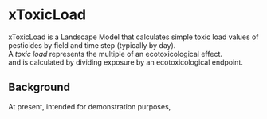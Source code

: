 # xToxicLoad

xToxicLoad is a Landscape Model that calculates simple toxic load values of pesticides by field and time step (typically by day).  
A *toxic load* represents the multiple of an ecotoxicological effect.  
 and is calculated by dividing exposure by an ecotoxicological endpoint. 


## Background
At present, intended for demonstration purposes, 